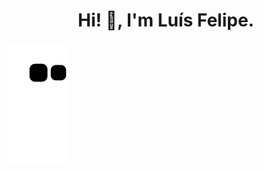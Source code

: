 <h1 align="center">Hi! 👋, I'm Luís Felipe.</h1>

</div>
 
  ![Snake animation](https://github.com/lucas-panorama/lucas-panorama/blob/output/github-contribution-grid-snake.svg)
 
</div>






